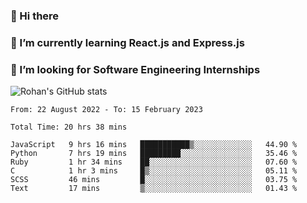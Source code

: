 ### 👋 Hi there 

<!--
**rohznmdev/rohznmdev** is a ✨ _special_ ✨ repository because its `README.md` (this file) appears on your GitHub profile.

Here are some ideas to get you started:

- 🔭 I’m currently working on ...
- 🌱 I’m currently learning Ruby and Ruby on Rails
- 👯 I’m looking to collaborate on ...
- 🤔 I’m looking for help with ...
- 💬 Ask me about ...
- 📫 How to reach me: ...
- 😄 Pronouns: ...
- ⚡ Fun fact: ...
-->
### 🌱 I’m currently learning React.js and Express.js
### 🤔 I’m looking for Software Engineering Internships
![Rohan's GitHub stats](https://github-readme-stats.vercel.app/api?username=rohznmdev&theme=dark&show_icons=true)

<!--START_SECTION:waka-->

```text
From: 22 August 2022 - To: 15 February 2023

Total Time: 20 hrs 38 mins

JavaScript   9 hrs 16 mins   ███████████▒░░░░░░░░░░░░░   44.90 %
Python       7 hrs 19 mins   █████████░░░░░░░░░░░░░░░░   35.46 %
Ruby         1 hr 34 mins    ██░░░░░░░░░░░░░░░░░░░░░░░   07.60 %
C            1 hr 3 mins     █▒░░░░░░░░░░░░░░░░░░░░░░░   05.11 %
SCSS         46 mins         █░░░░░░░░░░░░░░░░░░░░░░░░   03.75 %
Text         17 mins         ▒░░░░░░░░░░░░░░░░░░░░░░░░   01.43 %
```

<!--END_SECTION:waka-->
